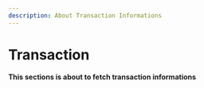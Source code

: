 ```yaml
---
description: About Transaction Informations
---
```


# Transaction

**This sections is about to fetch transaction informations**
